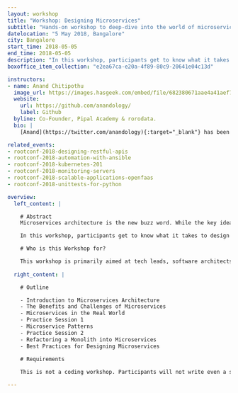 ```yaml
---
layout: workshop
title: "Workshop: Designing Microservices"
subtitle: "Hands-on workshop to deep-dive into the world of microservices"
datelocation: "5 May 2018, Bangalore"
city: Bangalore
start_time: 2018-05-05
end_time: 2018-05-05
description: "In this workshop, participants get to know what it takes to design an application as microservices, while clearly undertanding the price they are paying and the the benefits they are receiving. During the workshop, the participants will be divided into groups of 4/5 people and each group will discuss and design a non-trivial application as microservices."
boxoffice_item_collection: "e2ea67ca-e20a-4f89-80c9-20641e04c13d"

instructors:
- name: Anand Chitipothu 
  image_url: https://images.hasgeek.com/embed/file/682380671aae4a41aef7ca3e17a15005
  website:
    url: https://github.com/anandology/
    label: Github
  byline: Co-Founder, Pipal Academy & rorodata.
  bio: |
    [Anand](https://twitter.com/anandology){:target="_blank"} has been crafting beautiful software since a decade and half. He’s now building a data science platform, [rorodata](https://rorodata.com/){:target="_blank"}, which he recently co-founded. He regularly conducts advanced programming courses through [Pipal Academy](https://pipal.in/){:target="_blank"}. He is co-author of web.py, a micro web framework in Python. He has worked at Strand Life Sciences and Internet Archive.

related_events:
- rootconf-2018-designing-restful-apis
- rootconf-2018-automation-with-ansible
- rootconf-2018-kubernetes-201
- rootconf-2018-monitoring-servers
- rootconf-2018-scalable-applications-openfaas
- rootconf-2018-unittests-for-python

overview:
  left_content: |

    # Abstract
    Microservices architecture is the new buzz word. While the key ideas like “modularity”, “separation of concerns”, “doing one thing well” etc. are well known guiding priciples from long time, the advent of containers and maturity in devops practices made it possible to build software applications as microservices.

    In this workshop, participants get to know what it takes to design an application as microservices, while clearly undertanding the price they are paying and the the benefits they are receiving. During the workshop, the participants will be divided into groups of 4/5 people and each group will discuss and design a non-trivial application as microservices.

    # Who is this Workshop for?

    This workshop is primarily aimed at tech leads, software architects and CTOs. It’ll also be useful for experienced software developers who have keen interest in microservices.
    
  right_content: |

    # Outline

    - Introduction to Microservices Architecture
    - The Benefits and Challenges of Microservices
    - Microservices in the Real World
    - Practice Session 1
    - Microservice Patterns
    - Practice Session 2
    - Refactoring a Monolith into Microservices
    - Best Practices for Designing Microservices
    
    # Requirements

    This is not a coding workshop. Participants will not write even a single line of code during the workshop. In fact, participants may not even bring their laptops, a pen and paper would suffice. 

---
```


